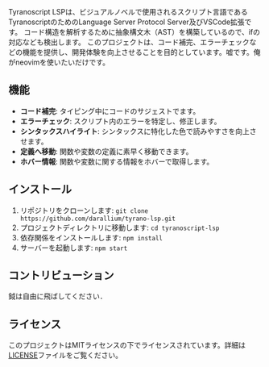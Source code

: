 Tyranoscript LSPは、ビジュアルノベルで使用されるスクリプト言語であるTyranoscriptのためのLanguage Server Protocol Server及びVSCode拡張です。
コード構造を解析するために抽象構文木（AST）を構築しているので、ifの対応なども検出します。
このプロジェクトは、コード補完、エラーチェックなどの機能を提供し、開発体験を向上させることを目的としています。嘘です。俺がneovimを使いたいだけです。

## 機能
- **コード補完**: タイピング中にコードのサジェストでます。
- **エラーチェック**: スクリプト内のエラーを特定し、修正します。
- **シンタックスハイライト**: シンタックスに特化した色で読みやすさを向上させます。
- **定義へ移動**: 関数や変数の定義に素早く移動できます。
- **ホバー情報**: 関数や変数に関する情報をホバーで取得します。

## インストール
1. リポジトリをクローンします: `git clone https://github.com/darallium/tyrano-lsp.git`
2. プロジェクトディレクトリに移動します: `cd tyranoscript-lsp`
3. 依存関係をインストールします: `npm install`
4. サーバーを起動します: `npm start`

## コントリビューション
鉞は自由に飛ばしてください．

## ライセンス
このプロジェクトはMITライセンスの下でライセンスされています。詳細は[LICENSE](LICENSE)ファイルをご覧ください。
